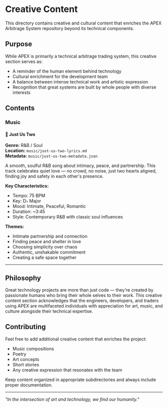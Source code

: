 # Creative Content

This directory contains creative and cultural content that enriches the APEX Arbitrage System repository beyond its technical components.

## Purpose

While APEX is primarily a technical arbitrage trading system, this creative section serves as:
- A reminder of the human element behind technology
- Cultural enrichment for the development team
- A balance between intense technical work and artistic expression
- Recognition that great systems are built by whole people with diverse interests

## Contents

### Music

#### 🎵 Just Us Two
**Genre:** R&B / Soul  
**Location:** `music/just-us-two-lyrics.md`  
**Metadata:** `music/just-us-two-metadata.json`

A smooth, soulful R&B song about intimacy, peace, and partnership. This track celebrates quiet love — no crowd, no noise, just two hearts aligned, finding joy and safety in each other's presence.

**Key Characteristics:**
- Tempo: 75 BPM
- Key: D♭ Major
- Mood: Intimate, Peaceful, Romantic
- Duration: ~3:45
- Style: Contemporary R&B with classic soul influences

**Themes:**
- Intimate partnership and connection
- Finding peace and shelter in love
- Choosing simplicity over chaos
- Authentic, unshakable commitment
- Creating a safe space together

---

## Philosophy

Great technology projects are more than just code — they're created by passionate humans who bring their whole selves to their work. This creative content section acknowledges that the engineers, developers, and traders using APEX are multifaceted individuals with appreciation for art, music, and culture alongside their technical expertise.

## Contributing

Feel free to add additional creative content that enriches the project:
- Music compositions
- Poetry
- Art concepts
- Short stories
- Any creative expression that resonates with the team

Keep content organized in appropriate subdirectories and always include proper documentation.

---

*"In the intersection of art and technology, we find our humanity."*
